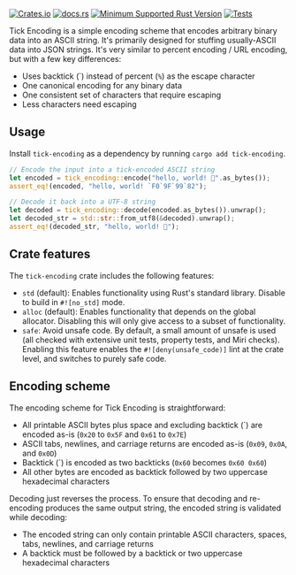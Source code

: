 [![Crates.io](https://img.shields.io/crates/v/tick-encoding)](https://crates.io/crates/tick-encoding)
[![docs.rs](https://img.shields.io/docsrs/tick-encoding)](https://docs.rs/tick-encoding/)
[![Minimum Supported Rust Version](https://img.shields.io/crates/msrv/tick-encoding)](https://crates.io/crates/tick-encoding)
[![Tests](https://img.shields.io/github/actions/workflow/status/kylewlacy/tick-encoding/.github%2Fworkflows%2Fci.yml?label=tests)
](https://github.com/kylewlacy/tick-encoding/actions/workflows/ci.yml)

Tick Encoding is a simple encoding scheme that encodes arbitrary binary data into an ASCII string. It's primarily designed for stuffing usually-ASCII data into JSON strings. It's very similar to percent encoding / URL encoding, but with a few key differences:

- Uses backtick (\`) instead of percent (`%`) as the escape character
- One canonical encoding for any binary data
- One consistent set of characters that require escaping
- Less characters need escaping

## Usage

Install `tick-encoding` as a dependency by running `cargo add tick-encoding`.

```rust
// Encode the input into a tick-encoded ASCII string
let encoded = tick_encoding::encode("hello, world! 🙂".as_bytes());
assert_eq!(encoded, "hello, world! `F0`9F`99`82");

// Decode it back into a UTF-8 string
let decoded = tick_encoding::decode(encoded.as_bytes()).unwrap();
let decoded_str = std::str::from_utf8(&decoded).unwrap();
assert_eq!(decoded_str, "hello, world! 🙂");
```

## Crate features

The `tick-encoding` crate includes the following features:

- `std` (default): Enables functionality using Rust's standard library. Disable to build in `#![no_std]` mode.
- `alloc` (default): Enables functionality that depends on the global allocator. Disabling this will only give access to a subset of functionality.
- `safe`: Avoid unsafe code. By default, a small amount of unsafe is used (all checked with extensive unit tests, property tests, and Miri checks). Enabling this feature enables the `#![deny(unsafe_code)]` lint at the crate level, and switches to purely safe code.

## Encoding scheme

The encoding scheme for Tick Encoding is straightforward:

- All printable ASCII bytes plus space and excluding backtick (\`) are encoded as-is (`0x20` to `0x5F` and `0x61` to `0x7E`)
- ASCII tabs, newlines, and carriage returns are encoded as-is (`0x09`, `0x0A`, and `0x0D`)
- Backtick (\`) is encoded as two backticks (`0x60` becomes `0x60 0x60`)
- All other bytes are encoded as backtick followed by two uppercase hexadecimal characters

Decoding just reverses the process. To ensure that decoding and re-encoding produces the same output string, the encoded string is validated while decoding:

- The encoded string can only contain printable ASCII characters, spaces, tabs, newlines, and carriage returns
- A backtick must be followed by a backtick or two uppercase hexadecimal characters
